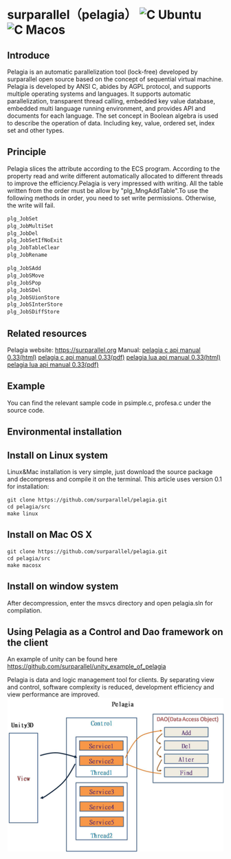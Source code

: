 # surparallel（pelagia） ![C Ubuntu](https://github.com/surparallel/pelagia/workflows/C%20Ubuntu/badge.svg) ![C Macos](https://github.com/surparallel/pelagia/workflows/C%20Macos/badge.svg)

## Introduce

Pelagia is an automatic parallelization tool (lock-free) developed by surparallel open source based on the concept of sequential virtual machine.
Pelagia is developed by ANSI C, abides by AGPL protocol, and supports multiple operating systems and languages.
It supports automatic parallelization, transparent thread calling, embedded key value database, embedded multi language running environment, and provides API and documents for each language.
The set concept in Boolean algebra is used to describe the operation of data. Including key, value, ordered set, index set and other types.

## Principle

Pelagia slices the attribute according to the ECS program. According to the property read and write different automatically allocated to different threads to improve the efficiency.Pelagia is very impressed with writing. All the table written from the order must be allow by "plg_MngAddTable".To use the following methods in order, you need to set write permissions. Otherwise, the write will fail.

```c
plg_JobSet
plg_JobMultiSet
plg_JobDel
plg_JobSetIfNoExit
plg_JobTableClear
plg_JobRename
```

```c
plg_JobSAdd
plg_JobSMove
plg_JobSPop
plg_JobSDel
plg_JobSUionStore
plg_JobSInterStore
plg_JobSDiffStore
```

## Related resources

Pelagia website: https://surparallel.org
Manual: 
<a href="https://surparallel.org/pelagia_c_api_manual_0.33.html">pelagia c api manual 0.33(html)</a> 
<a href="https://github.com/surparallel/pelagia/releases/download/release_src_0.31/pelagia_c_api_manual_0.33.pdf">pelagia c api manual 0.33(pdf)</a> 
<a href="https://surparallel.org/Pelagia_lua_0.33.html">pelagia lua api manual 0.33(html)</a> 
<a href="https://github.com/surparallel/pelagia/releases/download/release_src_0.31/Pelagia_lua_0.33.pdf">pelagia lua api manual 0.33(pdf)</a>

## Example

You can find the relevant sample code in psimple.c, profesa.c under the source code.

## Environmental installation

## Install on Linux system

Linux&Mac installation is very simple, just download the source package and decompress and compile it on the terminal. This article uses version 0.1 for installation:

    git clone https://github.com/surparallel/pelagia.git
    cd pelagia/src
    make linux
    
##  Install on Mac OS X

    git clone https://github.com/surparallel/pelagia.git
    cd pelagia/src
    make macosx
    
## Install on window system

After decompression, enter the msvcs directory and open pelagia.sln for compilation.

## Using Pelagia as a Control and Dao framework on the client

An example of unity can be found here
<a href="https://github.com/surparallel/unity_example_of_pelagia">https://github.com/surparallel/unity_example_of_pelagia</a>

Pelagia is data and logic management tool for clients. By separating view and control, software complexity is reduced, development efficiency and view performance are improved.
<a href="https://surparallel.org"><img src="https://github.com/surparallel/pelagia_websit/blob/master/img/view_control_dao.jpg"></a>



